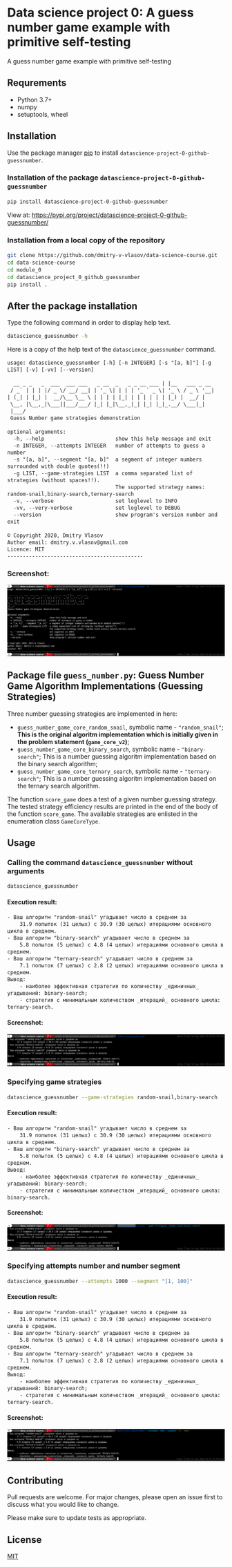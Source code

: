 # Data science project 0: A guess number game example with primitive self-testing

A guess number game example with primitive self-testing

## Requrements

* Python 3.7+
* numpy
* setuptools, wheel

## Installation

Use the package manager [pip](https://pip.pypa.io/en/stable/) to install `datascience-project-0-github-guessnumber`.

### Installation of the package `datascience-project-0-github-guessnumber`

```bash
pip install datascience-project-0-github-guessnumber
```

View at:
https://pypi.org/project/datascience-project-0-github-guessnumber/

### Installation from a local copy of the repository
```bash
git clone https://github.com/dmitry-v-vlasov/data-science-course.git
cd data-science-course
cd module_0
cd datascience_project_0_github_guessnumber
pip install .
```

## After the package installation

Type the following command in order to display help text.

```bash
datascience_guessnumber -h
```

Here is a copy of the help text of the `datascience_guessnumber` command.

```
usage: datascience_guessnumber [-h] [-n INTEGER] [-s "[a, b]"] [-g LIST] [-v] [-vv] [--version]

  __ _ _   _  ___  ___ ___   _ __  _   _ _ __ ___ | |__   ___ _ __ 
 / _` | | | |/ _ \/ __/ __| | '_ \| | | | '_ ` _ \| '_ \ / _ \ '__|
| (_| | |_| |  __/\__ \__ \ | | | | |_| | | | | | | |_) |  __/ |   
 \__, |\__,_|\___||___/___/ |_| |_|\__,_|_| |_| |_|_.__/ \___|_|   
 |___/
 Guess Number game strategies demonstration

optional arguments:
  -h, --help                       show this help message and exit
  -n INTEGER, --attempts INTEGER   number of attempts to guess a number
  -s "[a, b]", --segment "[a, b]"  a segment of integer numbers surrounded with double quotes(!!)
  -g LIST, --game-strategies LIST  a comma separated list of strategies (without spaces!!).
                                   The supported strategy names: random-snail,binary-search,ternary-search
  -v, --verbose                    set loglevel to INFO
  -vv, --very-verbose              set loglevel to DEBUG
  --version                        show program's version number and exit

© Copyright 2020, Dmitry Vlasov
Author email: dmitry.v.vlasov@gmail.com
Licence: MIT
--------------------------------------------
```

### Screenshot:
![](docs/images/usage-datascience_guessnumber-help.png)

## Package file `guess_number.py`: Guess Number Game Algorithm Implementations (Guessing Strategies) 

Three number guessing strategies are implemented in here:
* `guess_number_game_core_random_snail`, symbolic name - `"random_snail"`;
  **This is the original algoritm implementation which is initially given in the problem statement (`game_core_v2`)**;
* `guess_number_game_core_binary_search`, symbolic name - `"binary-search"`;
  This is a number guessing algoritm implementation based on the binary search algorithm;
* `guess_number_game_core_ternary_search`, symbolic name - `"ternary-search"`;
  This is a number guessing algoritm implementation based on the ternary search algorithm.

The function `score_game` does a test of a given number guessing strategy.
The tested strategy efficiency results are printed in the end of the body of the function `score_game`.
The available strategies are enlisted in the enumeration class `GameCoreType`.

## Usage

### Calling the command `datascience_guessnumber` without arguments

```bash
datascience_guessnumber
```

#### Execution result:
```
- Ваш алгоритм "random-snail" угадывает число в среднем за
	31.9 попыток (31 целых) с 30.9 (30 целых) итерациями основного цикла в среднем.
- Ваш алгоритм "binary-search" угадывает число в среднем за
	5.8 попыток (5 целых) с 4.8 (4 целых) итерациями основного цикла в среднем.
- Ваш алгоритм "ternary-search" угадывает число в среднем за
	7.1 попыток (7 целых) с 2.8 (2 целых) итерациями основного цикла в среднем.
Вывод:
	- наиболее эффективная стратегия по количеству _единичных_ угадываний: binary-search;
	- стратегия с минимальным количеством _итераций_ основного цикла: ternary-search.
```

#### Screenshot:
![](docs/images/usage-datascience_guessnumber.png)

### Specifying game strategies

```bash
datascience_guessnumber --game-strategies random-snail,binary-search
```

#### Execution result:
```
- Ваш алгоритм "random-snail" угадывает число в среднем за
	31.9 попыток (31 целых) с 30.9 (30 целых) итерациями основного цикла в среднем.
- Ваш алгоритм "binary-search" угадывает число в среднем за
	5.8 попыток (5 целых) с 4.8 (4 целых) итерациями основного цикла в среднем.
Вывод:
	- наиболее эффективная стратегия по количеству _единичных_ угадываний: binary-search;
	- стратегия с минимальным количеством _итераций_ основного цикла: binary-search.
```

#### Screenshot:
![](docs/images/usage-datascience_guessnumber-strategies.png)

### Specifying attempts number and number segment

```bash
datascience_guessnumber --attempts 1000 --segment "[1, 100]"
```

#### Execution result:
```
- Ваш алгоритм "random-snail" угадывает число в среднем за
	31.9 попыток (31 целых) с 30.9 (30 целых) итерациями основного цикла в среднем.
- Ваш алгоритм "binary-search" угадывает число в среднем за
	5.8 попыток (5 целых) с 4.8 (4 целых) итерациями основного цикла в среднем.
- Ваш алгоритм "ternary-search" угадывает число в среднем за
	7.1 попыток (7 целых) с 2.8 (2 целых) итерациями основного цикла в среднем.
Вывод:
	- наиболее эффективная стратегия по количеству _единичных_ угадываний: binary-search;
	- стратегия с минимальным количеством _итераций_ основного цикла: ternary-search.
```

#### Screenshot:
![](docs/images/usage-datascience_guessnumber-attempts_segment.png)

## Contributing
Pull requests are welcome. For major changes, please open an issue first to discuss what you would like to change.

Please make sure to update tests as appropriate.

## License
[MIT](https://choosealicense.com/licenses/mit/)